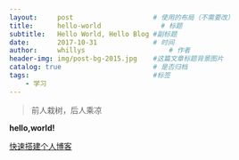 ```yaml
---
layout:     post                    # 使用的布局（不需要改）
title:      hello-world               # 标题 
subtitle:   Hello World, Hello Blog #副标题
date:       2017-10-31              # 时间
author:     whillys                     # 作者
header-img: img/post-bg-2015.jpg    #这篇文章标题背景图片
catalog: true                       # 是否归档
tags:                               #标签
    - 学习
---
```


> 前人栽树，后人乘凉

**hello,world!**

[快速搭建个人博客](http://www.jianshu.com/p/e68fba58f75c)
